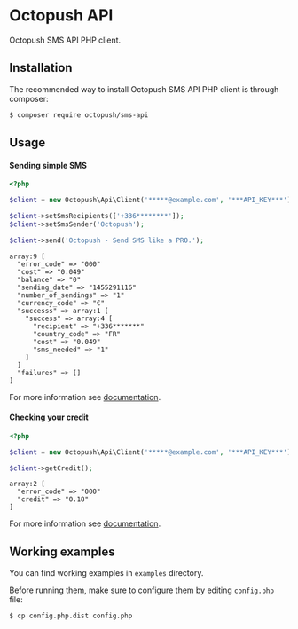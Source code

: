 # Octopush API

Octopush SMS API PHP client.

## Installation

The recommended way to install Octopush SMS API PHP client is through composer:

```bash
$ composer require octopush/sms-api
```

## Usage

#### Sending simple SMS

```php
<?php

$client = new Octopush\Api\Client('*****@example.com', '***API_KEY***');

$client->setSmsRecipients(['+336********']);
$client->setSmsSender('Octopush');

$client->send('Octopush - Send SMS like a PRO.');
```

```
array:9 [
  "error_code" => "000"
  "cost" => "0.049"
  "balance" => "0"
  "sending_date" => "1455291116"
  "number_of_sendings" => "1"
  "currency_code" => "€"
  "successs" => array:1 [
    "success" => array:4 [
      "recipient" => "+336*******"
      "country_code" => "FR"
      "cost" => "0.049"
      "sms_needed" => "1"
    ]
  ]
  "failures" => []
]
```

For more information see [documentation](http://www.octopush.com/en/api-sms-doc/sms-sendings).

#### Checking your credit

```php
<?php

$client = new Octopush\Api\Client('*****@example.com', '***API_KEY***');

$client->getCredit();
```

```
array:2 [
  "error_code" => "000"
  "credit" => "0.18"
]
```

For more information see [documentation](http://www.octopush.com/en/api-sms-doc/get-credit).

## Working examples

You can find working examples in `examples` directory.

Before running them, make sure to configure them by editing `config.php` file:

```bash
$ cp config.php.dist config.php
```
